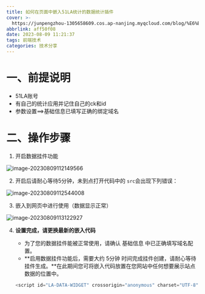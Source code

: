 ```yaml
---
title: 如何在页面中嵌入51LA统计的数据统计插件
cover: >-
  https://junpengzhou-1305658609.cos.ap-nanjing.myqcloud.com/blog/%E6%B2%B3%E7%95%94%E7%9A%84%E9%83%81%E9%87%91%E9%A6%99-cover.webp
abbrlink: aff50f08
date: 2023-08-09 11:21:37
tags: 前端技术
categories: 技术分享
---
```

# 一、前提说明

* 51LA账号
* 有自己的统计应用并记住自己的ck和id
* 参数设置==>基础信息已填写正确的绑定域名

# 二、操作步骤

1. 开启数据挂件功能

![image-20230809112149566](https://junpengzhou-1305658609.cos.ap-nanjing.myqcloud.com/blog/image-20230809112149566.png)

2. 开启后请耐心等待5分钟，未到点打开代码中的 `src`会出现下列错误：

![image-20230809112544008](https://junpengzhou-1305658609.cos.ap-nanjing.myqcloud.com/blog/image-20230809112544008.png)

3. 嵌入到网页中进行使用（数据显示正常）

![image-20230809113122927](https://junpengzhou-1305658609.cos.ap-nanjing.myqcloud.com/blog/image-20230809113122927.png)

4. **设置完成，请更换最新的嵌入代码**

   * 为了您的数据挂件能被正常使用，请确认 基础信息 中已正确填写域名配置。
   * **启用数据挂件功能后，需要大约 5分钟 时间完成挂件创建，请耐心等待挂件生成。**在此期间您可将嵌入代码放置在您网站中任何想要展示站点数据的位置中。

   ```javascript
   <script id="LA-DATA-WIDGET" crossorigin="anonymous" charset="UTF-8" src="https://v6-widget.51.la/v6/3FWN3ZXqo0a6Z2Ev/quote.js?theme=0&col=true&f=12&badge=icon_0&icon=center"></script>
   ```
